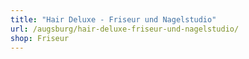 ```yaml
---
title: "Hair Deluxe - Friseur und Nagelstudio"
url: /augsburg/hair-deluxe-friseur-und-nagelstudio/
shop: Friseur
---
```


